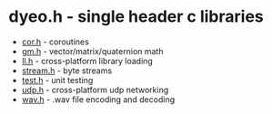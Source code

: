 # dyeo.h - single header c libraries

- [cor.h](cor.h) - coroutines
- [gm.h](gm.h) - vector/matrix/quaternion math
- [ll.h](ll.h) - cross-platform library loading
- [stream.h](stream.h) - byte streams
- [test.h](test.h) - unit testing
- [udp.h](udp.h) - cross-platform udp networking
- [wav.h](wav.h) - .wav file encoding and decoding